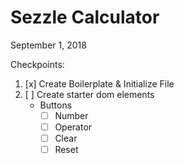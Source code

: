 # Sezzle Calculator
September 1, 2018

Checkpoints:

1. [x] Create Boilerplate & Initialize File
2. [ ] Create starter dom elements
	* Buttons
		* [ ] Number
		* [ ] Operator
		* [ ] Clear
		* [ ] Reset